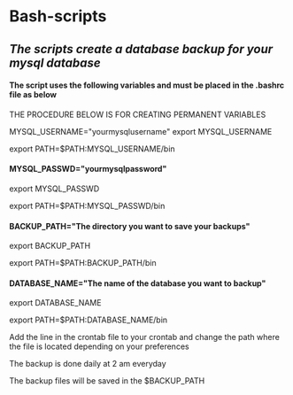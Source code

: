 # Bash-scripts

## _The scripts create a database backup for your mysql database_

#### The script uses the following variables and must be placed in the .bashrc file as below
THE PROCEDURE BELOW IS FOR CREATING PERMANENT VARIABLES

MYSQL_USERNAME="yourmysqlusername"
export MYSQL_USERNAME

export PATH=$PATH:MYSQL_USERNAME/bin
#### MYSQL_PASSWD="yourmysqlpassword"
export MYSQL_PASSWD

export PATH=$PATH:MYSQL_PASSWD/bin
#### BACKUP_PATH="The directory you want to save your backups"
export BACKUP_PATH

export PATH=$PATH:BACKUP_PATH/bin
#### DATABASE_NAME="The name of the database you want to backup"
export DATABASE_NAME

export PATH=$PATH:DATABASE_NAME/bin

Add the line in the crontab file to your crontab and change the path where the file is located depending on your preferences 

The backup is done daily at 2 am everyday

The backup files will be saved in the $BACKUP_PATH
